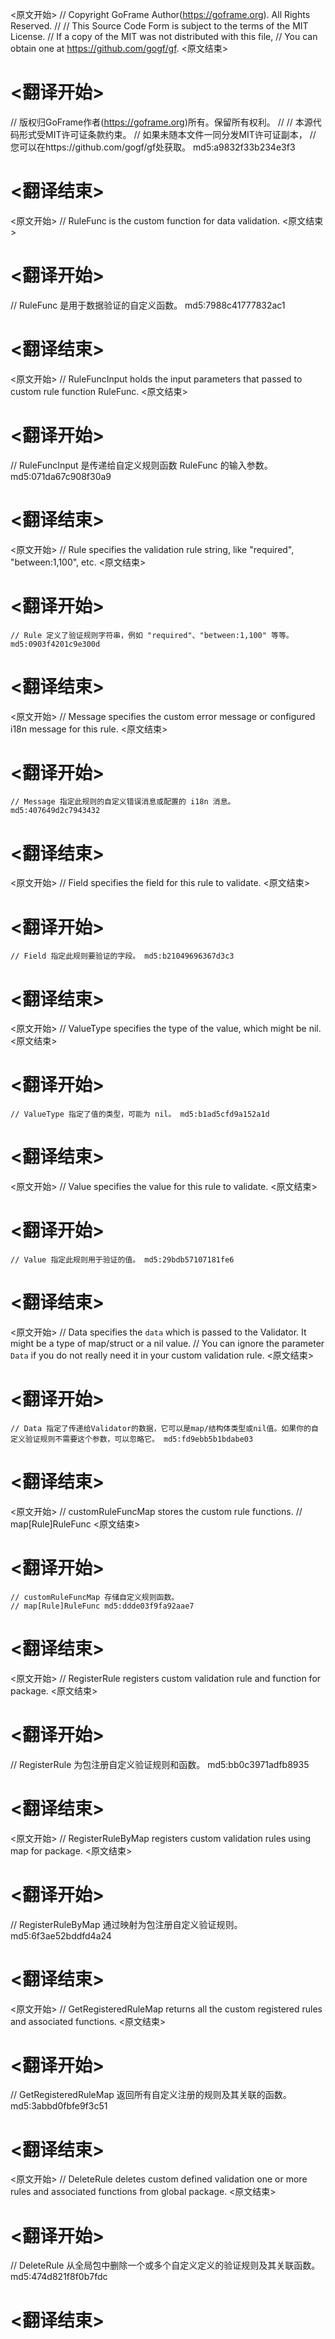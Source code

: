 
<原文开始>
// Copyright GoFrame Author(https://goframe.org). All Rights Reserved.
//
// This Source Code Form is subject to the terms of the MIT License.
// If a copy of the MIT was not distributed with this file,
// You can obtain one at https://github.com/gogf/gf.
<原文结束>

# <翻译开始>
// 版权归GoFrame作者(https://goframe.org)所有。保留所有权利。
//
// 本源代码形式受MIT许可证条款约束。
// 如果未随本文件一同分发MIT许可证副本，
// 您可以在https://github.com/gogf/gf处获取。 md5:a9832f33b234e3f3
# <翻译结束>


<原文开始>
// RuleFunc is the custom function for data validation.
<原文结束>

# <翻译开始>
// RuleFunc 是用于数据验证的自定义函数。 md5:7988c41777832ac1
# <翻译结束>


<原文开始>
// RuleFuncInput holds the input parameters that passed to custom rule function RuleFunc.
<原文结束>

# <翻译开始>
// RuleFuncInput 是传递给自定义规则函数 RuleFunc 的输入参数。 md5:071da67c908f30a9
# <翻译结束>


<原文开始>
// Rule specifies the validation rule string, like "required", "between:1,100", etc.
<原文结束>

# <翻译开始>
	// Rule 定义了验证规则字符串，例如 "required"、"between:1,100" 等等。 md5:0903f4201c9e300d
# <翻译结束>


<原文开始>
// Message specifies the custom error message or configured i18n message for this rule.
<原文结束>

# <翻译开始>
	// Message 指定此规则的自定义错误消息或配置的 i18n 消息。 md5:407649d2c7943432
# <翻译结束>


<原文开始>
// Field specifies the field for this rule to validate.
<原文结束>

# <翻译开始>
	// Field 指定此规则要验证的字段。 md5:b21049696367d3c3
# <翻译结束>


<原文开始>
// ValueType specifies the type of the value, which might be nil.
<原文结束>

# <翻译开始>
	// ValueType 指定了值的类型，可能为 nil。 md5:b1ad5cfd9a152a1d
# <翻译结束>


<原文开始>
// Value specifies the value for this rule to validate.
<原文结束>

# <翻译开始>
	// Value 指定此规则用于验证的值。 md5:29bdb57107181fe6
# <翻译结束>


<原文开始>
	// Data specifies the `data` which is passed to the Validator. It might be a type of map/struct or a nil value.
	// You can ignore the parameter `Data` if you do not really need it in your custom validation rule.
<原文结束>

# <翻译开始>
	// Data 指定了传递给Validator的数据，它可以是map/结构体类型或nil值。如果你的自定义验证规则不需要这个参数，可以忽略它。 md5:fd9ebb5b1bdabe03
# <翻译结束>


<原文开始>
	// customRuleFuncMap stores the custom rule functions.
	// map[Rule]RuleFunc
<原文结束>

# <翻译开始>
	// customRuleFuncMap 存储自定义规则函数。
	// map[Rule]RuleFunc md5:ddde03f9fa92aae7
# <翻译结束>


<原文开始>
// RegisterRule registers custom validation rule and function for package.
<原文结束>

# <翻译开始>
// RegisterRule 为包注册自定义验证规则和函数。 md5:bb0c3971adfb8935
# <翻译结束>


<原文开始>
// RegisterRuleByMap registers custom validation rules using map for package.
<原文结束>

# <翻译开始>
// RegisterRuleByMap 通过映射为包注册自定义验证规则。 md5:6f3ae52bddfd4a24
# <翻译结束>


<原文开始>
// GetRegisteredRuleMap returns all the custom registered rules and associated functions.
<原文结束>

# <翻译开始>
// GetRegisteredRuleMap 返回所有自定义注册的规则及其关联的函数。 md5:3abbd0fbfe9f3c51
# <翻译结束>


<原文开始>
// DeleteRule deletes custom defined validation one or more rules and associated functions from global package.
<原文结束>

# <翻译开始>
// DeleteRule 从全局包中删除一个或多个自定义定义的验证规则及其关联函数。 md5:474d821f8f0b7fdc
# <翻译结束>

